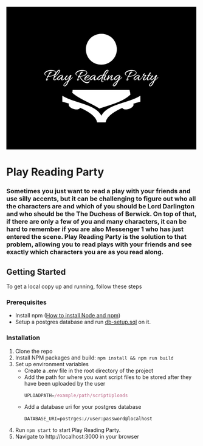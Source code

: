 ![logo](public/logo/500pxplay-reading-party-high-resolution-logo-white-on-black-background.png)

# Play Reading Party

### Sometimes you just want to read a play with your friends and use silly accents, but it can be challenging to figure out who all the characters are and which of you should be Lord Darlington and who should be the The Duchess of Berwick. On top of that, if there are only a few of you and many characters, it can be hard to remember if you are also Messenger 1 who has just entered the scene. Play Reading Party is the solution to that problem, allowing you to read plays with your friends and see exactly which characters you are as you read along.

## Getting Started

To get a local copy up and running, follow these steps

### Prerequisites

- Install npm
  ([How to install Node and npm](https://docs.npmjs.com/downloading-and-installing-node-js-and-npm))
- Setup a postgres database and run [db-setup.sql](db-setup.sql) on it.

### Installation

1. Clone the repo
2. Install NPM packages and build: `npm install && npm run build`
3. Set up environment variables
   - Create a .env file in the root directory of the project
   - Add the path for where you want script files to be stored after they have been uploaded by the user
     ```js
     UPLOADPATH=/example/path/scriptUploads
     ```
   - Add a database uri for your postgres database
     ```
     DATABASE_URI=postrges://user:password@localhost
     ```
4. Run `npm start` to start Play Reading Party.
5. Navigate to http://localhost:3000 in your browser
